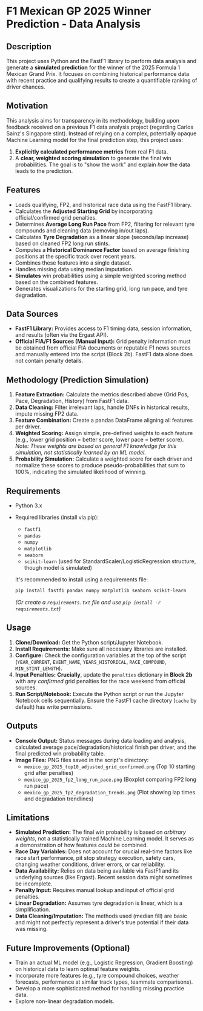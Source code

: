 # F1 Mexican GP 2025 Winner Prediction - Data Analysis

## Description

This project uses Python and the FastF1 library to perform data analysis and generate a **simulated prediction** for the winner of the 2025 Formula 1 Mexican Grand Prix. It focuses on combining historical performance data with recent practice and qualifying results to create a quantifiable ranking of driver chances.

## Motivation

This analysis aims for transparency in its methodology, building upon feedback received on a previous F1 data analysis project (regarding Carlos Sainz's Singapore stint). Instead of relying on a complex, potentially opaque Machine Learning model for the final prediction step, this project uses:
1.  **Explicitly calculated performance metrics** from real F1 data.
2.  A **clear, weighted scoring simulation** to generate the final win probabilities.
The goal is to "show the work" and explain *how* the data leads to the prediction.

## Features

* Loads qualifying, FP2, and historical race data using the FastF1 library.
* Calculates the **Adjusted Starting Grid** by incorporating official/confirmed grid penalties.
* Determines **Average Long Run Pace** from FP2, filtering for relevant tyre compounds and cleaning data (removing in/out laps).
* Calculates **Tyre Degradation** as a linear slope (seconds/lap increase) based on cleaned FP2 long run stints.
* Computes a **Historical Dominance Factor** based on average finishing positions at the specific track over recent years.
* Combines these features into a single dataset.
* Handles missing data using median imputation.
* **Simulates** win probabilities using a simple weighted scoring method based on the combined features.
* Generates visualizations for the starting grid, long run pace, and tyre degradation.

## Data Sources

* **FastF1 Library:** Provides access to F1 timing data, session information, and results (often via the Ergast API).
* **Official FIA/F1 Sources (Manual Input):** Grid penalty information must be obtained from official FIA documents or reputable F1 news sources and manually entered into the script (Block 2b). FastF1 data alone does not contain penalty details.

## Methodology (Prediction Simulation)

1.  **Feature Extraction:** Calculate the metrics described above (Grid Pos, Pace, Degradation, History) from FastF1 data.
2.  **Data Cleaning:** Filter irrelevant laps, handle DNFs in historical results, impute missing FP2 data.
3.  **Feature Combination:** Create a pandas DataFrame aligning all features per driver.
4.  **Weighted Scoring:** Assign simple, pre-defined weights to each feature (e.g., lower grid position = better score, lower pace = better score). *Note: These weights are based on general F1 knowledge for this simulation, not statistically learned by an ML model.*
5.  **Probability Simulation:** Calculate a weighted score for each driver and normalize these scores to produce pseudo-probabilities that sum to 100%, indicating the simulated likelihood of winning.

## Requirements

* Python 3.x
* Required libraries (install via pip):
    * `fastf1`
    * `pandas`
    * `numpy`
    * `matplotlib`
    * `seaborn`
    * `scikit-learn` (used for StandardScaler/LogisticRegression structure, though model is simulated)

    It's recommended to install using a requirements file:
    ```bash
    pip install fastf1 pandas numpy matplotlib seaborn scikit-learn
    ```
    *(Or create a `requirements.txt` file and use `pip install -r requirements.txt`)*

## Usage

1.  **Clone/Download:** Get the Python script/Jupyter Notebook.
2.  **Install Requirements:** Make sure all necessary libraries are installed.
3.  **Configure:** Check the configuration variables at the top of the script (`YEAR_CURRENT`, `EVENT_NAME`, `YEARS_HISTORICAL`, `RACE_COMPOUND`, `MIN_STINT_LENGTH`).
4.  **Input Penalties:** **Crucially**, update the `penalties` dictionary in **Block 2b** with any *confirmed* grid penalties for the race weekend from official sources.
5.  **Run Script/Notebook:** Execute the Python script or run the Jupyter Notebook cells sequentially. Ensure the FastF1 cache directory (`cache` by default) has write permissions.

## Outputs

* **Console Output:** Status messages during data loading and analysis, calculated average pace/degradation/historical finish per driver, and the final predicted win probability table.
* **Image Files:** PNG files saved in the script's directory:
    * `mexico_gp_2025_top10_adjusted_grid_confirmed.png` (Top 10 starting grid after penalties)
    * `mexico_gp_2025_fp2_long_run_pace.png` (Boxplot comparing FP2 long run pace)
    * `mexico_gp_2025_fp2_degradation_trends.png` (Plot showing lap times and degradation trendlines)

## Limitations

* **Simulated Prediction:** The final win probability is based on *arbitrary weights*, not a statistically trained Machine Learning model. It serves as a demonstration of how features *could* be combined.
* **Race Day Variables:** Does not account for crucial real-time factors like race start performance, pit stop strategy execution, safety cars, changing weather conditions, driver errors, or car reliability.
* **Data Availability:** Relies on data being available via FastF1 and its underlying sources (like Ergast). Recent session data might sometimes be incomplete.
* **Penalty Input:** Requires manual lookup and input of official grid penalties.
* **Linear Degradation:** Assumes tyre degradation is linear, which is a simplification.
* **Data Cleaning/Imputation:** The methods used (median fill) are basic and might not perfectly represent a driver's true potential if their data was missing.

## Future Improvements (Optional)

* Train an actual ML model (e.g., Logistic Regression, Gradient Boosting) on historical data to learn optimal feature weights.
* Incorporate more features (e.g., tyre compound choices, weather forecasts, performance at similar track types, teammate comparisons).
* Develop a more sophisticated method for handling missing practice data.
* Explore non-linear degradation models.
